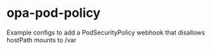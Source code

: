 # opa-pod-policy

Example configs to add a PodSecurityPolicy webhook that disallows hostPath
mounts to /var
